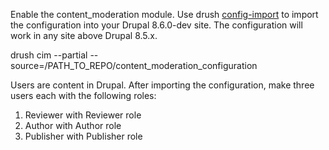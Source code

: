 Enable the content_moderation module. Use drush <a href="https://drushcommands.com/drush-8x/config/config-import/">config-import</a> to import the configuration into your Drupal 8.6.0-dev site. The configuration will work in any site above Drupal 8.5.x.

drush cim --partial --source=/PATH_TO_REPO/content_moderation_configuration

Users are content in Drupal. After importing the configuration, make three users each with the following roles:    
<ol>
  <li>Reviewer with Reviewer role</li>
  <li>Author with Author role</li>
  <li>Publisher with Publisher role</li>
</ol>

